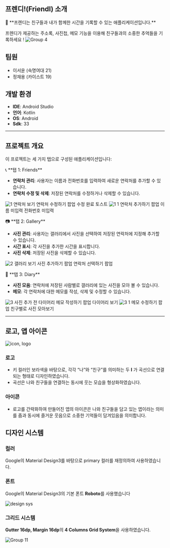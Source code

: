 ## **프렌디!(FriendI) 소개**

<aside>
🙌 **프렌디는 친구들과 내가 함께한 시간을 기록할 수 있는 애플리케이션입니다.**

프렌디가 제공하는 주소록, 사진첩, 메모 기능을 이용해 친구들과의 소중한 추억들을 기록하세요 !
![Group 4](https://github.com/JyngJ/MADCAMP_PJ1/assets/98818455/40d51118-3aed-4370-a06e-364b63660450)

</aside>

## **팀원**

- 이서윤 (숙명여대 21)
- 정재용 (카이스트 19)

## **개발 환경**

- **IDE**: Android Studio
- **언어**: Kotlin
- **OS**: Android
- **Sdk**: 33

---

## **프로젝트 개요**

이 프로젝트는 세 가지 탭으로 구성된 애플리케이션입니다:

<aside>
📞 **탭 1: Friends**

- **연락처 관리**: 사용자는 이름과 전화번호를 입력하여 새로운 연락처를 추가할 수 있습니다.
- **연락처 수정 및 삭제**: 저장된 연락처를 수정하거나 삭제할 수 있습니다.
</aside>

![1](https://github.com/JyngJ/MADCAMP_PJ1/assets/114678336/8c1a643c-06cc-4c12-a1a4-dea22c7653e6)
연락처 보기          연락처 수정하기 팝업          수정 완료 토스트
![1 1](https://github.com/JyngJ/MADCAMP_PJ1/assets/114678336/59c5a57a-bb2e-4a9e-b59b-240d403352e9)
연락처 추가하기 팝업          이름 미입력          전화번호 미입력


<aside>
📷 **탭 2: Gallery**

- **사진 관리**: 사용자는 갤러리에서 사진을 선택하여 저장된 연락처에 지정해 추가할 수 있습니다.
- **시간 표시**: 각 사진을 추가한 시간을 표시합니다.
- **사진 삭제**: 저장된 사진을 삭제할 수 있습니다.
</aside>

![2](https://github.com/JyngJ/MADCAMP_PJ1/assets/114678336/d4bff26d-343f-433d-9ec7-5394a6a9d4ad)
갤러리 보기          사진 추가하기 팝업          연락처 선택하기 팝업


<aside>
📝 **탭 3: Diary**

- **사진 모음**: 연락처에 저장된 사람별로 갤러리에 있는 사진을 모아 볼 수 있습니다.
- **메모**: 각 연락처에 대한 메모를 작성, 삭제 및 수정할 수 있습니다.
</aside>

![3](https://github.com/JyngJ/MADCAMP_PJ1/assets/114678336/4611c749-345f-42e6-9d22-cb48b0ac01ed)
사진 추가 전 다이어리          메모 작성하기 팝업          다이어리 보기
![3 1](https://github.com/JyngJ/MADCAMP_PJ1/assets/114678336/bff03439-bc4a-4c72-b317-ca5d81607899)
메모 수정하기 팝업          친구별로 사진 모아보기

---

## 로고, 앱 아이콘

![icon, logo](https://github.com/JyngJ/MADCAMP_PJ1/assets/98818455/941bc228-abc8-49a1-b7f7-683fc2b51680)


### 로고

- 키 컬러인 보라색을 바탕으로, 
각각 “나”와 “친구”를 의미하는 두 **I** 가 곡선으로 연결되는 형태로 디자인하였습니다.
- 곡선은 나와 친구들을 연결하는 동시에 웃는 모습을 형상화하였습니다.

### 아이콘

- 로고를 간략화하여 만들어진 앱의 아이콘은 나와 친구들을 담고 있는 앱이라는 의미를 줌과 동시에 즐거운 웃음으로 소중한 기억들이 담겨있음을 의미합니다.

## 디자인 시스템

### 컬러

Google의 Material Design3를 바탕으로 primary 컬러를 재정의하여 사용하였습니다.

### 폰트

Google의 Material Design3의 기본 폰트 **Roboto**를 사용했습니다

![design sys](https://github.com/JyngJ/MADCAMP_PJ1/assets/98818455/2733f229-1dd7-4c4a-9987-9c7614c7feff)


### 그리드 시스템

**Gutter 16dp, Margin 16dp**의 **4 Columns Grid System**을 사용하였습니다.

![Group 11](https://github.com/JyngJ/MADCAMP_PJ1/assets/98818455/e499be09-4d06-433a-8585-d2f2f95a6ded)



